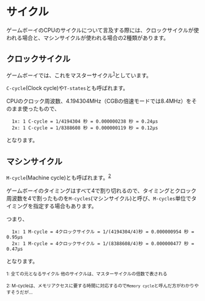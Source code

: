 # サイクル

ゲームボーイのCPUのサイクルについて言及する際には、クロックサイクルが使われる場合と、マシンサイクルが使われる場合の2種類があります。

## クロックサイクル

ゲームボーイでは、これをマスターサイクル<sup>[1](#mastercycle)</sup>としています。

`C-cycle`(Clock cycle)や`T-states`とも呼ばれます。

CPUのクロック周波数、4.194304MHz（CGBの倍速モードでは8.4MHz）をそのまま使ったもので、

```
  1x: 1 C-cycle = 1/4194304 秒 = 0.000000238 秒 = 0.24μs
  2x: 1 C-cycle = 1/8388608 秒 = 0.000000119 秒 = 0.12μs
```

となります。

## マシンサイクル

`M-cycle`(Machine cycle)とも呼ばれます。<sup>[2](#mcycle)</sup>

ゲームボーイのタイミングはすべて4で割り切れるので、タイミングとクロック周波数を4で割ったものを`M-cycles`(マシンサイクル)と呼び、`M-cycles`単位でタイミングを指定する場合もあります。

つまり、

```
  1x: 1 M-cycle = 4クロックサイクル = 1/(4194304/4)秒 = 0.000000954 秒 = 0.95μs
  2x: 1 M-cycle = 4クロックサイクル = 1/(8388608/4)秒 = 0.000000477 秒 = 0.47μs
```

となります。

<sup id="mastercycle">1: 全ての元となるサイクル 他のサイクルは、マスターサイクルの倍数で表される</sup>

<sup id="mcycle">2: M-cycleは、メモリアクセスに要する時間に対応するので`Memory cycle`と呼んだ方がわかりやすそうだが... </sup>
